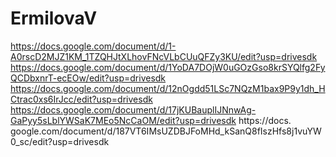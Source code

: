 # ErmilovaV
https://docs.google.com/document/d/1-A0rscD2MJZ1KM_1TZQHJtXLhovFNcVLbCUuQFZy3KU/edit?usp=drivesdk
https://docs.google.com/document/d/1YoDA7DOjW0uGOzGso8krSYQlfg2FyQCDbxnrT-ecEOw/edit?usp=drivesdk
https://docs.google.com/document/d/12nOgdd51LSc7NQzM1bax9P9y1dh_HCtrac0xs6IrJcc/edit?usp=drivesdk 
https://docs.google.com/document/d/17jKUBauplIJNnwAg-GaPyy5sLblYWSaK7MEo5NcCaOM/edit?usp=drivesdk 
https://docs. google.com/document/d/187VT6IMsUZDBJFoMHd_kSanQ8fIszHfs8j1vuYW0_sc/edit?usp=drivesdk
